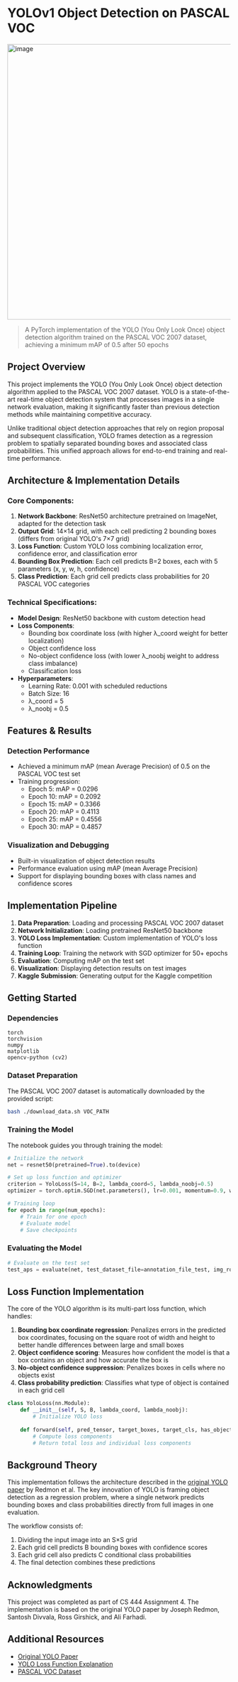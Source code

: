 # YOLOv1 Object Detection on PASCAL VOC

<img width="621" alt="image" src="https://github.com/user-attachments/assets/4fc0bafc-def0-4e30-9d10-0b475237c4ea" />

> A PyTorch implementation of the YOLO (You Only Look Once) object detection algorithm trained on the PASCAL VOC 2007 dataset, achieving a minimum mAP of 0.5 after 50 epochs

## Project Overview

This project implements the YOLO (You Only Look Once) object detection algorithm applied to the PASCAL VOC 2007 dataset. YOLO is a state-of-the-art real-time object detection system that processes images in a single network evaluation, making it significantly faster than previous detection methods while maintaining competitive accuracy.

Unlike traditional object detection approaches that rely on region proposal and subsequent classification, YOLO frames detection as a regression problem to spatially separated bounding boxes and associated class probabilities. This unified approach allows for end-to-end training and real-time performance.

## Architecture & Implementation Details

### Core Components:

1. **Network Backbone**: ResNet50 architecture pretrained on ImageNet, adapted for the detection task
2. **Output Grid**: 14×14 grid, with each cell predicting 2 bounding boxes (differs from original YOLO's 7×7 grid)
3. **Loss Function**: Custom YOLO loss combining localization error, confidence error, and classification error
4. **Bounding Box Prediction**: Each cell predicts B=2 boxes, each with 5 parameters (x, y, w, h, confidence)
5. **Class Prediction**: Each grid cell predicts class probabilities for 20 PASCAL VOC categories

### Technical Specifications:

- **Model Design**: ResNet50 backbone with custom detection head
- **Loss Components**: 
  - Bounding box coordinate loss (with higher λ_coord weight for better localization)
  - Object confidence loss
  - No-object confidence loss (with lower λ_noobj weight to address class imbalance)
  - Classification loss
- **Hyperparameters**:
  - Learning Rate: 0.001 with scheduled reductions
  - Batch Size: 16
  - λ_coord = 5
  - λ_noobj = 0.5

## Features & Results

### Detection Performance

- Achieved a minimum mAP (mean Average Precision) of 0.5 on the PASCAL VOC test set
- Training progression:
  - Epoch 5: mAP = 0.0296
  - Epoch 10: mAP = 0.2092
  - Epoch 15: mAP = 0.3366
  - Epoch 20: mAP = 0.4113
  - Epoch 25: mAP = 0.4556
  - Epoch 30: mAP = 0.4857

### Visualization and Debugging

- Built-in visualization of object detection results
- Performance evaluation using mAP (mean Average Precision)
- Support for displaying bounding boxes with class names and confidence scores

## Implementation Pipeline

1. **Data Preparation**: Loading and processing PASCAL VOC 2007 dataset
2. **Network Initialization**: Loading pretrained ResNet50 backbone
3. **YOLO Loss Implementation**: Custom implementation of YOLO's loss function
4. **Training Loop**: Training the network with SGD optimizer for 50+ epochs
5. **Evaluation**: Computing mAP on the test set
6. **Visualization**: Displaying detection results on test images
7. **Kaggle Submission**: Generating output for the Kaggle competition

## Getting Started

### Dependencies

```
torch
torchvision
numpy
matplotlib
opencv-python (cv2)
```

### Dataset Preparation

The PASCAL VOC 2007 dataset is automatically downloaded by the provided script:

```bash
bash ./download_data.sh VOC_PATH
```

### Training the Model

The notebook guides you through training the model:

```python
# Initialize the network
net = resnet50(pretrained=True).to(device)

# Set up loss function and optimizer
criterion = YoloLoss(S=14, B=2, lambda_coord=5, lambda_noobj=0.5)
optimizer = torch.optim.SGD(net.parameters(), lr=0.001, momentum=0.9, weight_decay=5e-4)

# Training loop
for epoch in range(num_epochs):
    # Train for one epoch
    # Evaluate model
    # Save checkpoints
```

### Evaluating the Model

```python
# Evaluate on the test set
test_aps = evaluate(net, test_dataset_file=annotation_file_test, img_root=file_root_test)
```

## Loss Function Implementation

The core of the YOLO algorithm is its multi-part loss function, which handles:

1. **Bounding box coordinate regression**: Penalizes errors in the predicted box coordinates, focusing on the square root of width and height to better handle differences between large and small boxes
2. **Object confidence scoring**: Measures how confident the model is that a box contains an object and how accurate the box is
3. **No-object confidence suppression**: Penalizes boxes in cells where no objects exist
4. **Class probability prediction**: Classifies what type of object is contained in each grid cell

```python
class YoloLoss(nn.Module):
    def __init__(self, S, B, lambda_coord, lambda_noobj):
        # Initialize YOLO loss
        
    def forward(self, pred_tensor, target_boxes, target_cls, has_object_map):
        # Compute loss components
        # Return total loss and individual loss components
```

## Background Theory

This implementation follows the architecture described in the [original YOLO paper](https://pjreddie.com/media/files/papers/yolo_1.pdf) by Redmon et al. The key innovation of YOLO is framing object detection as a regression problem, where a single network predicts bounding boxes and class probabilities directly from full images in one evaluation.

The workflow consists of:
1. Dividing the input image into an S×S grid
2. Each grid cell predicts B bounding boxes with confidence scores
3. Each grid cell also predicts C conditional class probabilities
4. The final detection combines these predictions

## Acknowledgments

This project was completed as part of CS 444 Assignment 4. The implementation is based on the original YOLO paper by Joseph Redmon, Santosh Divvala, Ross Girshick, and Ali Farhadi.

## Additional Resources

- [Original YOLO Paper](https://pjreddie.com/media/files/papers/yolo_1.pdf)
- [YOLO Loss Function Explanation](https://stats.stackexchange.com/questions/287486/yolo-loss-function-explanation)
- [PASCAL VOC Dataset](http://host.robots.ox.ac.uk/pascal/VOC/voc2007/)
